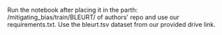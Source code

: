 Run the notebook after placing it in the parth: /mitigating_bias/train/BLEURT/ of authors' repo and use our requirements.txt. 
Use the bleurt.tsv dataset from our provided drive link.
